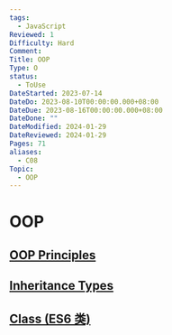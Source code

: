 ```yaml
---
tags:
  - JavaScript
Reviewed: 1
Difficulty: Hard
Comment: 
Title: OOP
Type: O
status:
  - ToUse
DateStarted: 2023-07-14
DateDo: 2023-08-10T00:00:00.000+08:00
DateDue: 2023-08-16T00:00:00.000+08:00
DateDone: ""
DateModified: 2024-01-29
DateReviewed: 2024-01-29
Pages: 71
aliases:
  - C08
Topic:
  - OOP
---
```

# OOP
## [OOP Principles](OOP%20Principles.md)
## [Inheritance Types](Inheritance%20Types)
## [Class (ES6 类)](Class%20(ES6%20类).md)
